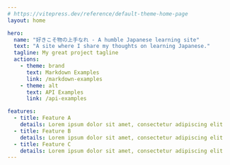 ```yaml
---
# https://vitepress.dev/reference/default-theme-home-page
layout: home

hero:
  name: "好きこそ物の上手なれ - A humble Japanese learning site"
  text: "A site where I share my thoughts on learning Japanese."
  tagline: My great project tagline
  actions:
    - theme: brand
      text: Markdown Examples
      link: /markdown-examples
    - theme: alt
      text: API Examples
      link: /api-examples

features:
  - title: Feature A
    details: Lorem ipsum dolor sit amet, consectetur adipiscing elit
  - title: Feature B
    details: Lorem ipsum dolor sit amet, consectetur adipiscing elit
  - title: Feature C
    details: Lorem ipsum dolor sit amet, consectetur adipiscing elit
---
```


